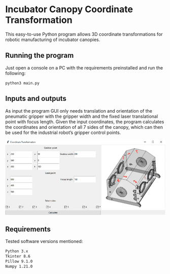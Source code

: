 # Incubator Canopy Coordinate Transformation
This easy-to-use Python program allows 3D coordinate transformations for robotic manufacturing of incubator canopies.

## Running the program
Just open a console on a PC with the requirements preinstalled and run the following:
```
python3 main.py
```

## Inputs and outputs
As input the program GUI only needs translation and orientation of the pneumatic gripper with the gripper width and the fixed laser translational point with focus length. Given the input coordinates, the program calculates the coordinates and orientation of all 7 sides of the canopy, which can then be used for the industrial robot’s gripper control points.

![Coordinate transform GUI](/coordtransf_gui.png)

## Requirements
Tested software versions mentioned:
```
Python 3.x
Tkinter 8.6
Pillow 9.1.0
Numpy 1.21.0
```
